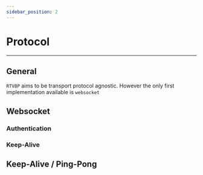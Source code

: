 ```yaml
---
sidebar_position: 2
---
```


# Protocol

---

## General

`RTVBP` aims to be transport protocol agnostic. However the only first
implementation available is `websocket`

## Websocket

### Authentication

### Keep-Alive

## Keep-Alive / Ping-Pong
